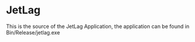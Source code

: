 # JetLag
This is the source of the JetLag Application, the application can be found in Bin/Release/jetlag.exe
